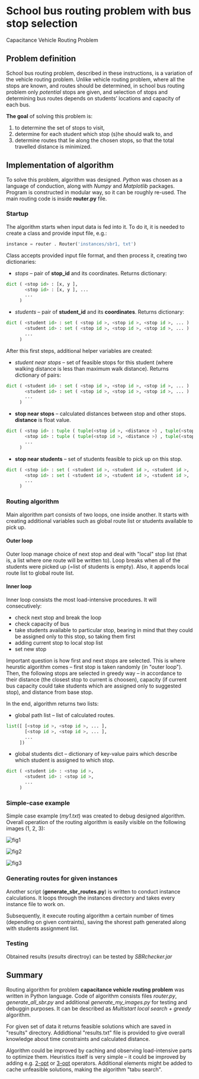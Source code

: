 # School bus routing problem with bus stop selection

Capacitance Vehicle Routing Problem


## Problem definition

School bus routing problem, described in these instructions, is a variation of the vehicle routing problem. Unlike vehicle routing problem, where all the stops are known, and routes should be determined, in school bus routing problem only *potential* stops are given, and selection of stops and determining bus routes depends on students’ locations and capacity of each bus.


**The goal** of solving this problem is:

1. to determine the set of stops to visit,
2. determine for each student which stop (s)he should walk to, and
3. determine routes that lie along the chosen stops, so that the total travelled distance is minimized.

## Implementation of algorithm

To solve this problem, algorithm was designed. *Python* was chosen as a language of conduction, along with *Numpy* and *Matplotlib* packages. Program is constructed in modular way, so it can be roughly re-used. The main routing code is inside **router.py** file.

### Startup

The algorithm starts when input data is fed into it. To do it, it is needed to create a class and provide input file, e.g.:

```python
instance = router . Router('instances/sbr1, txt')
```

Class accepts provided input file format, and then process it, creating two dictionaries:

* *stops* – pair of **stop_id** and its coordinates. Returns dictionary:
```python
dict ( <stop id> : [x, y ],
       <stop id> : [x, y ], ...
       ...
     )
```

* *students* – pair of **student_id** and its **coordinates**. Returns dictionary:
```python
dict ( <student id> : set ( <stop id >, <stop id >, <stop id >, ... )
       <student id> : set ( <stop id >, <stop id >, <stop id >, ... )
       ...
     )
```


After this first steps, additional helper variables are created:

* *student near stops* – set of feasible stops for this student (where walking distance is less
than maximum walk distance). Returns dictionary of pairs:
```python
dict ( <student id> : set ( <stop id >, <stop id >, <stop id >, ... )
       <student id> : set ( <stop id >, <stop id >, <stop id >, ... )
       ...
     )
```


* **stop near stops** – calculated distances between stop and other stops. **distance** is float value.
```python
dict ( <stop id> : tuple ( tuple(<stop id >, <distance >) , tuple(<stop id >, <distance >) , ... )
       <stop id> : tuple ( tuple(<stop id >, <distance >) , tuple(<stop id >, <distance >) , ... )
       ...
     )
```

* **stop near students** – set of students feasible to pick up on this stop.
```python
dict ( <stop id> : set ( <student id >, <student id >, <student id >, ... )
       <stop id> : set ( <student id >, <student id >, <student id >, ... )
       ...
     )
```


### Routing algorithm

Main algorithm part consists of two loops, one inside another. It starts with creating
additional variables such as global route list or students available to pick up.


#### Outer loop

Outer loop manage choice of next stop and deal with "local" stop list (that is, a list where
one route will be written to). Loop breaks when all of the students were picked up (=list of
students is empty). Also, it appends local route list to global route list.


#### Inner loop

Inner loop consists the most load-intensive procedures. It will consecutively:

* check next stop and break the loop
* check capacity of bus
* take students available to particular stop, bearing in mind that they could be assigned only to this stop, so taking them first
* adding current stop to local stop list
* set new stop

Important question is how first and next stops are selected. This is where heurstic algorithm comes – first stop is taken randomly (in "outer loop"). Then, the following stops are selected in greedy way – in accordance to their distance (the closest stop to current is choosen), capacity (if current bus capacity could take students which are assigned only to suggested stop), and distance from base stop.


In the end, algorithm returns two lists:

* global path list – list of calculated routes.
```python
list([ [<stop id >, <stop id >, ... ],
       [<stop id >, <stop id >, ... ],
       ...
     ])
```

* global students dict – dictionary of key-value pairs which describe which student is assigned to which stop.
```python
dict ( <student id> : <stop id >,
       <student id> : <stop id >,
       ...
     )
```

### Simple-case example

Simple case example (*my1.txt*) was created to debug designed algorithm. Overall operation of the routing algorithm is easily visible on the following images (1, 2, 3):

![fig1](my1-stops.jpg "Students and stops")

![fig2](my1-potential-stops.jpg "Students and their potential stops")

![fig3](my1-route.jpg "Assigned students (blue) and routes (red)")

### Generating routes for given instances

Another script (**generate_sbr_routes.py**) is written to conduct instance calculations. It loops through the instances directory and takes every instance file to work on.


Subsequently, it execute routing algorithm a certain number of times (depending on given contraints), saving the shorest path generated along with students assignment list.

### Testing

Obtained results (*results* directroy) can be tested by *SBRchecker.jar*


## Summary
Routing algorithm for problem **capacitance vehicle routing problem** was written in Python language. Code of algorithm consists files *router.py*, *generate_all_sbr.py* and additional *generate_my_images.py* for testing and debuggin purposes. It can be described as *Multistart local search + greedy* algorithm.


For given set of data it returns feasible solutions which are saved in "results" directory. Addidtional "results.txt" file is provided to give overall knowledge about time constraints and calculated distance.


Algorithm could be improved by caching and observing load-intensive parts to optimize them. Heuristics itself is very simple – it could be improved by adding e.g. [2-opt](https://en.wikipedia.org/wiki/2-opt) or [3-opt](https://en.wikipedia.org/wiki/3-opt) operators. Additional elements might be added to cache unfeasible solutions, making the algorithm "tabu search".


